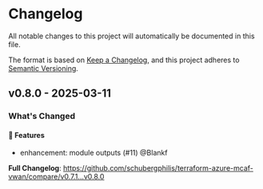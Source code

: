 # Changelog

All notable changes to this project will automatically be documented in this file.

The format is based on [Keep a Changelog](https://keepachangelog.com/en/1.0.0/), and this project adheres to [Semantic Versioning](https://semver.org/spec/v2.0.0.html).

## v0.8.0 - 2025-03-11

### What's Changed

#### 🚀 Features

* enhancement: module outputs (#11) @Blankf

**Full Changelog**: https://github.com/schubergphilis/terraform-azure-mcaf-vwan/compare/v0.7.1...v0.8.0
